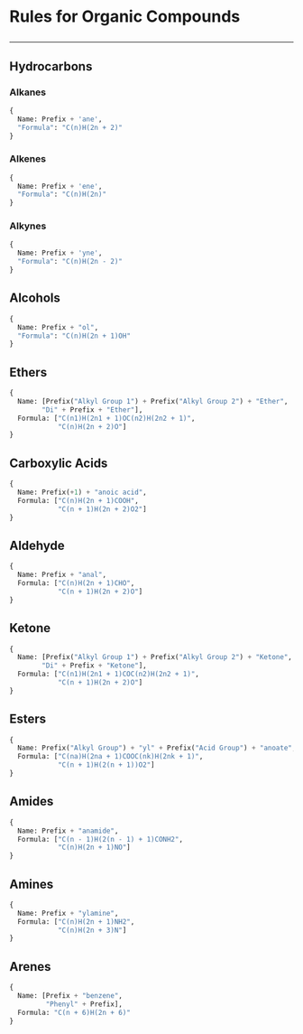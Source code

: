 # Rules for Organic Compounds <hr>
## Hydrocarbons
### Alkanes
```python
{
  Name: Prefix + 'ane',
  "Formula": "C(n)H(2n + 2)"
}
```
### Alkenes
```python
{
  Name: Prefix + 'ene',
  "Formula": "C(n)H(2n)"
}
```
### Alkynes
```python
{
  Name: Prefix + 'yne',
  "Formula": "C(n)H(2n - 2)"
}
```
## Alcohols

```python
{
  Name: Prefix + "ol",
  "Formula": "C(n)H(2n + 1)OH"
}
```
## Ethers

```python
{
  Name: [Prefix("Alkyl Group 1") + Prefix("Alkyl Group 2") + "Ether",
        "Di" + Prefix + "Ether"],
  Formula: ["C(n1)H(2n1 + 1)OC(n2)H(2n2 + 1)",
            "C(n)H(2n + 2)O"]
}
```
## Carboxylic Acids
```python
{
  Name: Prefix(+1) + "anoic acid",
  Formula: ["C(n)H(2n + 1)COOH",
            "C(n + 1)H(2n + 2)O2"]
}
```
## Aldehyde
```python
{
  Name: Prefix + "anal",
  Formula: ["C(n)H(2n + 1)CHO",
            "C(n + 1)H(2n + 2)O"]
}
```
## Ketone

```python
{
  Name: [Prefix("Alkyl Group 1") + Prefix("Alkyl Group 2") + "Ketone",
        "Di" + Prefix + "Ketone"],
  Formula: ["C(n1)H(2n1 + 1)COC(n2)H(2n2 + 1)",
            "C(n + 1)H(2n + 2)O"]
}
```
## Esters
```python
{
  Name: Prefix("Alkyl Group") + "yl" + Prefix("Acid Group") + "anoate",
  Formula: ["C(na)H(2na + 1)COOC(nk)H(2nk + 1)",
            "C(n + 1)H(2(n + 1))O2"]
}
```
## Amides
```python
{
  Name: Prefix + "anamide",
  Formula: ["C(n - 1)H(2(n - 1) + 1)CONH2",
            "C(n)H(2n + 1)NO"]
}
```
## Amines
```python
{
  Name: Prefix + "ylamine",
  Formula: ["C(n)H(2n + 1)NH2",
            "C(n)H(2n + 3)N"]
}
```
## Arenes
```python
{
  Name: [Prefix + "benzene",
         "Phenyl" + Prefix],
  Formula: "C(n + 6)H(2n + 6)"
}
```